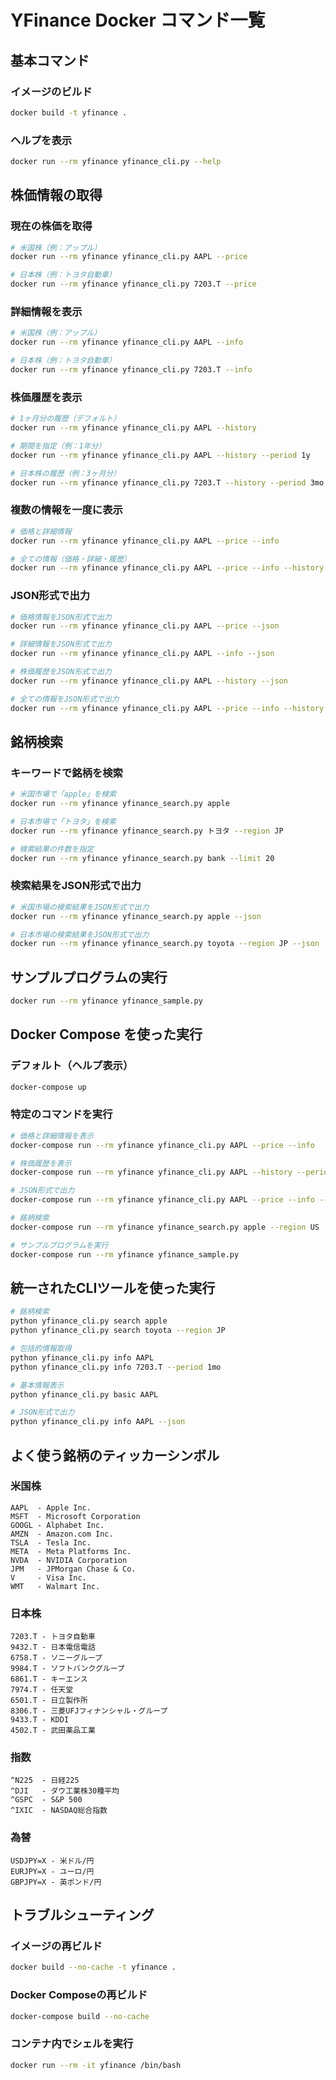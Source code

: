 # YFinance Docker コマンド一覧

## 基本コマンド

### イメージのビルド
```bash
docker build -t yfinance .
```

### ヘルプを表示
```bash
docker run --rm yfinance yfinance_cli.py --help
```

## 株価情報の取得

### 現在の株価を取得
```bash
# 米国株（例：アップル）
docker run --rm yfinance yfinance_cli.py AAPL --price

# 日本株（例：トヨタ自動車）
docker run --rm yfinance yfinance_cli.py 7203.T --price
```

### 詳細情報を表示
```bash
# 米国株（例：アップル）
docker run --rm yfinance yfinance_cli.py AAPL --info

# 日本株（例：トヨタ自動車）
docker run --rm yfinance yfinance_cli.py 7203.T --info
```

### 株価履歴を表示
```bash
# 1ヶ月分の履歴（デフォルト）
docker run --rm yfinance yfinance_cli.py AAPL --history

# 期間を指定（例：1年分）
docker run --rm yfinance yfinance_cli.py AAPL --history --period 1y

# 日本株の履歴（例：3ヶ月分）
docker run --rm yfinance yfinance_cli.py 7203.T --history --period 3mo
```

### 複数の情報を一度に表示
```bash
# 価格と詳細情報
docker run --rm yfinance yfinance_cli.py AAPL --price --info

# 全ての情報（価格・詳細・履歴）
docker run --rm yfinance yfinance_cli.py AAPL --price --info --history
```

### JSON形式で出力
```bash
# 価格情報をJSON形式で出力
docker run --rm yfinance yfinance_cli.py AAPL --price --json

# 詳細情報をJSON形式で出力
docker run --rm yfinance yfinance_cli.py AAPL --info --json

# 株価履歴をJSON形式で出力
docker run --rm yfinance yfinance_cli.py AAPL --history --json

# 全ての情報をJSON形式で出力
docker run --rm yfinance yfinance_cli.py AAPL --price --info --history --json
```

## 銘柄検索

### キーワードで銘柄を検索
```bash
# 米国市場で「apple」を検索
docker run --rm yfinance yfinance_search.py apple

# 日本市場で「トヨタ」を検索
docker run --rm yfinance yfinance_search.py トヨタ --region JP

# 検索結果の件数を指定
docker run --rm yfinance yfinance_search.py bank --limit 20
```

### 検索結果をJSON形式で出力
```bash
# 米国市場の検索結果をJSON形式で出力
docker run --rm yfinance yfinance_search.py apple --json

# 日本市場の検索結果をJSON形式で出力
docker run --rm yfinance yfinance_search.py toyota --region JP --json
```

## サンプルプログラムの実行
```bash
docker run --rm yfinance yfinance_sample.py
```

## Docker Compose を使った実行

### デフォルト（ヘルプ表示）
```bash
docker-compose up
```

### 特定のコマンドを実行
```bash
# 価格と詳細情報を表示
docker-compose run --rm yfinance yfinance_cli.py AAPL --price --info

# 株価履歴を表示
docker-compose run --rm yfinance yfinance_cli.py AAPL --history --period 1y

# JSON形式で出力
docker-compose run --rm yfinance yfinance_cli.py AAPL --price --info --json

# 銘柄検索
docker-compose run --rm yfinance yfinance_search.py apple --region US

# サンプルプログラムを実行
docker-compose run --rm yfinance yfinance_sample.py
```

## 統一されたCLIツールを使った実行

```bash
# 銘柄検索
python yfinance_cli.py search apple
python yfinance_cli.py search toyota --region JP

# 包括的情報取得
python yfinance_cli.py info AAPL
python yfinance_cli.py info 7203.T --period 1mo

# 基本情報表示
python yfinance_cli.py basic AAPL

# JSON形式で出力
python yfinance_cli.py info AAPL --json
```

## よく使う銘柄のティッカーシンボル

### 米国株
```
AAPL  - Apple Inc.
MSFT  - Microsoft Corporation
GOOGL - Alphabet Inc.
AMZN  - Amazon.com Inc.
TSLA  - Tesla Inc.
META  - Meta Platforms Inc.
NVDA  - NVIDIA Corporation
JPM   - JPMorgan Chase & Co.
V     - Visa Inc.
WMT   - Walmart Inc.
```

### 日本株
```
7203.T - トヨタ自動車
9432.T - 日本電信電話
6758.T - ソニーグループ
9984.T - ソフトバンクグループ
6861.T - キーエンス
7974.T - 任天堂
6501.T - 日立製作所
8306.T - 三菱UFJフィナンシャル・グループ
9433.T - KDDI
4502.T - 武田薬品工業
```

### 指数
```
^N225  - 日経225
^DJI   - ダウ工業株30種平均
^GSPC  - S&P 500
^IXIC  - NASDAQ総合指数
```

### 為替
```
USDJPY=X - 米ドル/円
EURJPY=X - ユーロ/円
GBPJPY=X - 英ポンド/円
```

## トラブルシューティング

### イメージの再ビルド
```bash
docker build --no-cache -t yfinance .
```

### Docker Composeの再ビルド
```bash
docker-compose build --no-cache
```

### コンテナ内でシェルを実行
```bash
docker run --rm -it yfinance /bin/bash
``` 